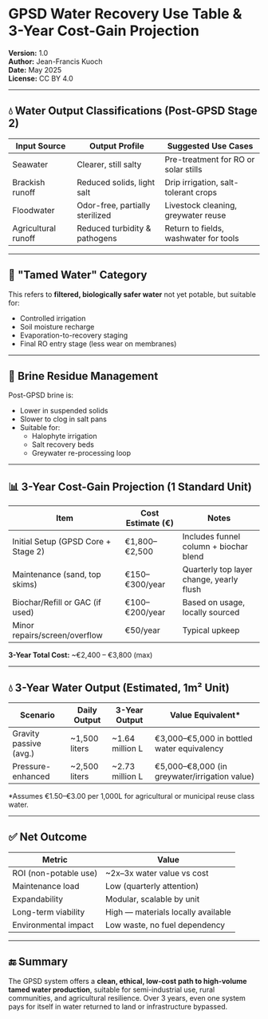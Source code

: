 # GPSD Water Recovery Use Table & 3-Year Cost-Gain Projection
**Version:** 1.0  
**Author:** Jean-Francis Kuoch  
**Date:** May 2025  
**License:** CC BY 4.0

---

## 💧 Water Output Classifications (Post-GPSD Stage 2)

| Input Source     | Output Profile           | Suggested Use Cases              |
|------------------|---------------------------|----------------------------------|
| Seawater         | Clearer, still salty      | Pre-treatment for RO or solar stills  
| Brackish runoff  | Reduced solids, light salt | Drip irrigation, salt-tolerant crops  
| Floodwater       | Odor-free, partially sterilized | Livestock cleaning, greywater reuse  
| Agricultural runoff | Reduced turbidity & pathogens | Return to fields, washwater for tools  

---

## 🔁 "Tamed Water" Category

This refers to **filtered, biologically safer water** not yet potable, but suitable for:
- Controlled irrigation
- Soil moisture recharge
- Evaporation-to-recovery staging
- Final RO entry stage (less wear on membranes)

---

## 🧂 Brine Residue Management

Post-GPSD brine is:
- Lower in suspended solids
- Slower to clog in salt pans
- Suitable for:
  - Halophyte irrigation
  - Salt recovery beds
  - Greywater re-processing loop

---

## 📊 3-Year Cost-Gain Projection (1 Standard Unit)

| Item                        | Cost Estimate (€) | Notes |
|-----------------------------|-------------------|-------|
| Initial Setup (GPSD Core + Stage 2) | €1,800–€2,500     | Includes funnel column + biochar blend  
| Maintenance (sand, top skims)       | €150–€300/year     | Quarterly top layer change, yearly flush  
| Biochar/Refill or GAC (if used)     | €100–€200/year     | Based on usage, locally sourced  
| Minor repairs/screen/overflow       | €50/year           | Typical upkeep

**3-Year Total Cost:** ~€2,400 – €3,800 (max)

---

## 💧 3-Year Water Output (Estimated, 1m² Unit)

| Scenario         | Daily Output | 3-Year Output | Value Equivalent* |
|------------------|--------------|----------------|--------------------|
| Gravity passive (avg.) | ~1,500 liters | ~1.64 million L | €3,000–€5,000 in bottled water equivalency  
| Pressure-enhanced | ~2,500 liters | ~2.73 million L | €5,000–€8,000 (in greywater/irrigation value)

\*Assumes €1.50–€3.00 per 1,000L for agricultural or municipal reuse class water.

---

## ✅ Net Outcome

| Metric                  | Value                   |
|-------------------------|--------------------------|
| ROI (non-potable use)   | ~2x–3x water value vs cost  
| Maintenance load        | Low (quarterly attention)  
| Expandability           | Modular, scalable by unit  
| Long-term viability     | High — materials locally available  
| Environmental impact    | Low waste, no fuel dependency  

---

## 🔚 Summary

The GPSD system offers a **clean, ethical, low-cost path to high-volume tamed water production**, suitable for semi-industrial use, rural communities, and agricultural resilience. Over 3 years, even one system pays for itself in water returned to land or infrastructure bypassed.

